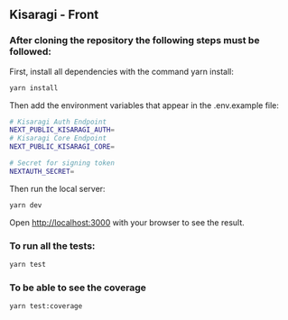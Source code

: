 ## Kisaragi - Front

### After cloning the repository the following steps must be followed: 

First, install all dependencies with the command yarn install:
```bash
yarn install
```

Then add the environment variables that appear in the .env.example file:
```bash
# Kisaragi Auth Endpoint
NEXT_PUBLIC_KISARAGI_AUTH=
# Kisaragi Core Endpoint
NEXT_PUBLIC_KISARAGI_CORE=

# Secret for signing token
NEXTAUTH_SECRET=
```

Then run the local server: 
```bash
yarn dev
```

Open [http://localhost:3000](http://localhost:3000) with your browser to see the result.

### To run all the tests:

```bash
yarn test
```

### To be able to see the coverage

```bash
yarn test:coverage
```

